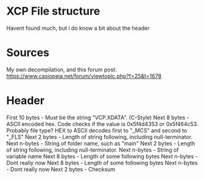 # XCP File structure

Havent found much, but i do know a bit about the header

# Sources
My own decompilation, and this forum post: https://www.casiopeia.net/forum/viewtopic.php?f=25&t=1678

# Header
First 10 bytes - Must be the string "VCP.XDATA". (C-Style)
Next 8 bytes - ASCII encoded hex. Code checks if the value is 0x5f4d4353 or 0x5f464c53. Probably file type? HEX to ASCII decodes first to "_MCS" and second to "_FLS"
Next 2 bytes - Length of string following, including null-terminator.
Next n-bytes - String of folder name, such as "main"
Next 2 bytes - Length of string following, including null-terminator.
Next n-bytes - String of variable name
Next 8 bytes - Length of some following bytes
Next n-bytes - Dont really now
Next 8 bytes - Length of some following bytes
Next n-bytes - Dont really now
Next 2 bytes - Checksum
